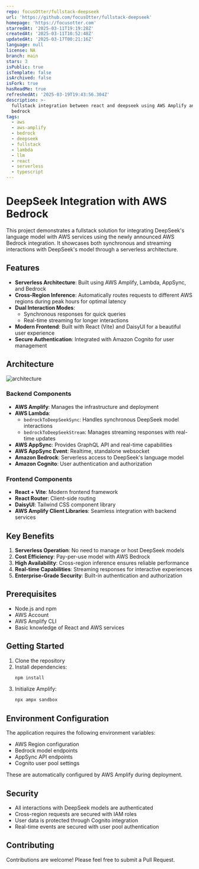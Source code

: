 ```yaml
---
repo: focusOtter/fullstack-deepseek
url: 'https://github.com/focusOtter/fullstack-deepseek'
homepage: 'https://focusotter.com'
starredAt: '2025-03-11T19:19:28Z'
createdAt: '2025-03-11T10:52:48Z'
updatedAt: '2025-03-17T00:21:16Z'
language: null
license: NA
branch: main
stars: 3
isPublic: true
isTemplate: false
isArchived: false
isFork: true
hasReadMe: true
refreshedAt: '2025-03-19T19:43:56.304Z'
description: >-
  fullstack integration between react and deepseek using AWS Amplify and Amazon
  bedrock
tags:
  - aws
  - aws-amplify
  - bedrock
  - deepseek
  - fullstack
  - lambda
  - llm
  - react
  - serverless
  - typescript
---
```


# DeepSeek Integration with AWS Bedrock

This project demonstrates a fullstack solution for integrating DeepSeek's language model with AWS services using the newly announced AWS Bedrock integration. It showcases both synchronous and streaming interactions with DeepSeek's model through a serverless architecture.

## Features

- **Serverless Architecture**: Built using AWS Amplify, Lambda, AppSync, and Bedrock
- **Cross-Region Inference**: Automatically routes requests to different AWS regions during peak hours for optimal latency
- **Dual Interaction Modes**:
  - Synchronous responses for quick queries
  - Real-time streaming for longer interactions
- **Modern Frontend**: Built with React (Vite) and DaisyUI for a beautiful user experience
- **Secure Authentication**: Integrated with Amazon Cognito for user management

## Architecture

![architecture](./architecture.excalidraw.png)

### Backend Components

- **AWS Amplify**: Manages the infrastructure and deployment
- **AWS Lambda**:
  - `bedrockToDeepSeekSync`: Handles synchronous DeepSeek model interactions
  - `bedrockToDeepSeekStream`: Manages streaming responses with real-time updates
- **AWS AppSync**: Provides GraphQL API and real-time capabilities
- **AWS AppSync Event**: Realtime, standalone websocket
- **Amazon Bedrock**: Serverless access to DeepSeek's language model
- **Amazon Cognito**: User authentication and authorization

### Frontend Components

- **React + Vite**: Modern frontend framework
- **React Router**: Client-side routing
- **DaisyUI**: Tailwind CSS component library
- **AWS Amplify Client Libraries**: Seamless integration with backend services

## Key Benefits

1. **Serverless Operation**: No need to manage or host DeepSeek models
2. **Cost Efficiency**: Pay-per-use model with AWS Bedrock
3. **High Availability**: Cross-region inference ensures reliable performance
4. **Real-time Capabilities**: Streaming responses for interactive experiences
5. **Enterprise-Grade Security**: Built-in authentication and authorization

## Prerequisites

- Node.js and npm
- AWS Account
- AWS Amplify CLI
- Basic knowledge of React and AWS services

## Getting Started

1. Clone the repository
2. Install dependencies:
   ```bash
   npm install
   ```
3. Initialize Amplify:
   ```bash
   npx ampx sandbox
   ```

## Environment Configuration

The application requires the following environment variables:

- AWS Region configuration
- Bedrock model endpoints
- AppSync API endpoints
- Cognito user pool settings

These are automatically configured by AWS Amplify during deployment.

## Security

- All interactions with DeepSeek models are authenticated
- Cross-region requests are secured with IAM roles
- User data is protected through Cognito integration
- Real-time events are secured with user pool authentication

## Contributing

Contributions are welcome! Please feel free to submit a Pull Request.
